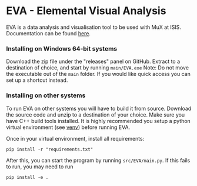 # EVA - Elemental Visual Analysis
EVA is a data analysis and visualisation tool to be used with MuX at ISIS. Documentation can be found [here](https://isismuon.github.io/EVA/index.html).

### Installing on Windows 64-bit systems
Download the zip file under the "releases" panel on GitHub. Extract to a destination of choice, and start by running `main/EVA.exe` Note: Do not move the executable out of the `main` folder. If you would like quick access you can set up a shortcut instead.

### Installing on other systems
To run EVA on other systems you will have to build it from source. Download the source code and unzip to a destination of your choice. Make sure you have C++ build tools installed. It is highly recommended you setup a python virtual environment (see [venv](https://docs.python.org/3/library/venv.html)) before running EVA.

Once in your virtual environment, install all requirements:
```
pip install -r "requirements.txt"
```

After this, you can start the program by running `src/EVA/main.py`. If this fails to run, you may need to run

```
pip install -e .
```
